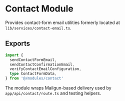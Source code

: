 # Contact Module

Provides contact-form email utilities formerly located at `lib/services/contact-email.ts`.

## Exports
```ts
import {
  sendContactFormEmail,
  sendContactConfirmationEmail,
  verifyContactEmailConfiguration,
  type ContactFormData,
} from '@/modules/contact'
```

The module wraps Mailgun-based delivery used by `app/api/contact/route.ts` and testing helpers.
